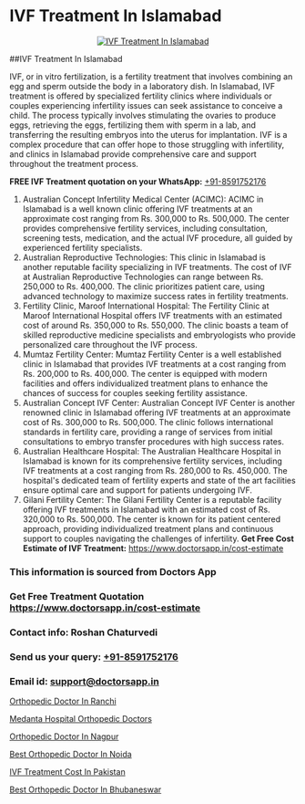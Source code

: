 # IVF Treatment In Islamabad

<p align="center">
  <a href="https://doctorsapp.in/treatment/ivf-treatment">
    <img src="https://doctorsapp.co.in/uploads/treatment_image/ICSI.jpg" alt="IVF Treatment In Islamabad">
  </a>
</p>
##IVF Treatment In Islamabad

IVF, or in vitro fertilization, is a fertility treatment that involves combining an egg and sperm outside the body in a laboratory dish. In Islamabad, IVF treatment is offered by specialized fertility clinics where individuals or couples experiencing infertility issues can seek assistance to conceive a child. The process typically involves stimulating the ovaries to produce eggs, retrieving the eggs, fertilizing them with sperm in a lab, and transferring the resulting embryos into the uterus for implantation. IVF is a complex procedure that can offer hope to those struggling with infertility, and clinics in Islamabad provide comprehensive care and support throughout the treatment process.

**FREE IVF Treatment quotation on your WhatsApp:**  [+91-8591752176](https://api.whatsapp.com/send?phone=8591752176)

1) Australian Concept Infertility Medical Center (ACIMC): ACIMC in Islamabad is a well known clinic offering IVF treatments at an approximate cost ranging from Rs. 300,000 to Rs. 500,000. The center provides comprehensive fertility services, including consultation, screening tests, medication, and the actual IVF procedure, all guided by experienced fertility specialists.
2) Australian Reproductive Technologies: This clinic in Islamabad is another reputable facility specializing in IVF treatments. The cost of IVF at Australian Reproductive Technologies can range between Rs. 250,000 to Rs. 400,000. The clinic prioritizes patient care, using advanced technology to maximize success rates in fertility treatments.
3) Fertility Clinic, Maroof International Hospital: The Fertility Clinic at Maroof International Hospital offers IVF treatments with an estimated cost of around Rs. 350,000 to Rs. 550,000. The clinic boasts a team of skilled reproductive medicine specialists and embryologists who provide personalized care throughout the IVF process.
4) Mumtaz Fertility Center: Mumtaz Fertility Center is a well established clinic in Islamabad that provides IVF treatments at a cost ranging from Rs. 200,000 to Rs. 400,000. The center is equipped with modern facilities and offers individualized treatment plans to enhance the chances of success for couples seeking fertility assistance.
5) Australian Concept IVF Center: Australian Concept IVF Center is another renowned clinic in Islamabad offering IVF treatments at an approximate cost of Rs. 300,000 to Rs. 500,000. The clinic follows international standards in fertility care, providing a range of services from initial consultations to embryo transfer procedures with high success rates.
6) Australian Healthcare Hospital: The Australian Healthcare Hospital in Islamabad is known for its comprehensive fertility services, including IVF treatments at a cost ranging from Rs. 280,000 to Rs. 450,000. The hospital's dedicated team of fertility experts and state of the art facilities ensure optimal care and support for patients undergoing IVF.
7) Gilani Fertility Center: The Gilani Fertility Center is a reputable facility offering IVF treatments in Islamabad with an estimated cost of Rs. 320,000 to Rs. 500,000. The center is known for its patient centered approach, providing individualized treatment plans and continuous support to couples navigating the challenges of infertility.
**Get Free Cost Estimate of IVF Treatment:** https://www.doctorsapp.in/cost-estimate

### This information is sourced from Doctors App 
### Get Free Treatment Quotation https://www.doctorsapp.in/cost-estimate
### Contact info: Roshan Chaturvedi 
### Send us your query: [+91-8591752176](https://api.whatsapp.com/send?phone=8591752176) 
### Email id: support@doctorsapp.in

[Orthopedic Doctor In Ranchi](https://www.linkedin.com/pulse/orthopedic-doctor-ranchi-doctorsapp-khulna-ga69e?trackingId=v5P4mtlFklB1Pj2Q9mxt0g%3D%3D&lipi=urn%3Ali%3Apage%3Ad_flagship3_company_admin%3BEfzsr1%2BmQ6eR1XkJR7MU1A%3D%3D)

[Medanta Hospital Orthopedic Doctors](https://www.linkedin.com/pulse/medanta-hospital-orthopedic-doctors-doctorsapp-chittagong-w060e?trackingId=5%2BjqBnvtDjFTSd0iMtntZA%3D%3D&lipi=urn%3Ali%3Apage%3Ad_flagship3_company_admin%3BUjs5mcUZR9ewYOKOFkpg2w%3D%3D)

[Orthopedic Doctor In Nagpur](https://medium.com/@vimalrana22/orthopedic-doctor-in-nagpur-fb86f7f294aa)

[Best Orthopedic Doctor In Noida](https://medium.com/@vimalrana22/best-orthopedic-doctor-in-noida-5fe7448c5c3c)

[IVF Treatment Cost In Pakistan](https://doctors-apps.github.io/doctorsapp/ivf-treatment-cost-in-pakistan)

[Best Orthopedic Doctor In Bhubaneswar](https://doctors-apps.github.io/doctorsapp/best-orthopedic-doctor-in-bhubaneswar)


